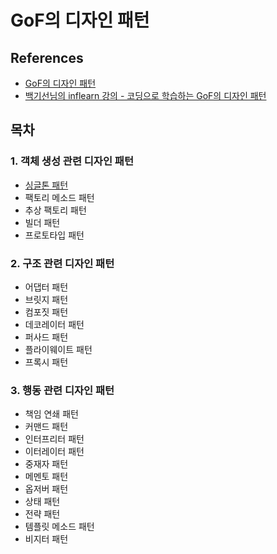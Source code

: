 # GoF의 디자인 패턴

## References
- [GoF의 디자인 패턴](http://www.yes24.com/Product/Goods/17525598)
- [백기선님의 inflearn 강의 - 코딩으로 학습하는 GoF의 디자인 패턴](https://www.inflearn.com/course/%EB%94%94%EC%9E%90%EC%9D%B8-%ED%8C%A8%ED%84%B4#)

## 목차
### 1. 객체 생성 관련 디자인 패턴
- [싱글톤 패턴](./contents/singleton.md)
- 팩토리 메소드 패턴
- 추상 팩토리 패턴
- 빌더 패턴
- 프로토타입 패턴

### 2. 구조 관련 디자인 패턴
- 어댑터 패턴
- 브릿지 패턴
- 컴포짓 패턴
- 데코레이터 패턴
- 퍼사드 패턴
- 플라이웨이트 패턴
- 프록시 패턴

### 3. 행동 관련 디자인 패턴
- 책임 연쇄 패턴
- 커맨드 패턴
- 인터프리터 패턴
- 이터레이터 패턴
- 중재자 패턴
- 메멘토 패턴
- 옵저버 패턴
- 상태 패턴
- 전략 패턴
- 템플릿 메소드 패턴
- 비지터 패턴